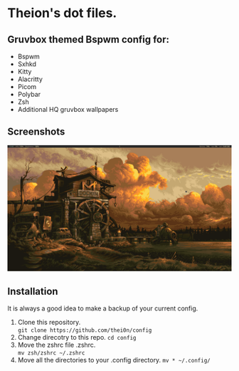 # Theion's dot files.

## Gruvbox themed Bspwm config for:

* Bspwm
* Sxhkd
* Kitty
* Alacritty
* Picom
* Polybar
* Zsh
* Additional HQ gruvbox wallpapers

<!-- Image -->
## Screenshots
![Screenshot](dock.png)

## Installation
It is always a good idea to make a backup of your current config.
1. Clone this repository.  
`git clone https://github.com/thei0n/config`
2. Change direcotry to this repo. 
`cd config`
3. Move the zshrc file .zshrc.  
`mv zsh/zshrc ~/.zshrc`
4. Move all the directories to your .config directory. 
`mv * ~/.config/`

